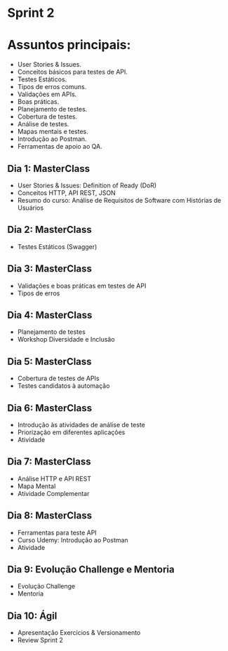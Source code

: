 # **Sprint 2**
 
# Assuntos principais:
- User Stories & Issues.
- Conceitos básicos para testes de API.
- Testes Estáticos.
- Tipos de erros comuns.
- Validações em APIs.
- Boas práticas.
- Planejamento de testes.
- Cobertura de testes.
- Análise de testes.
- Mapas mentais e testes.
- Introdução ao Postman.
- Ferramentas de apoio ao QA.

## Dia 1: MasterClass
- User Stories & Issues: Definition of Ready (DoR)
- Conceitos HTTP, API REST, JSON
- Resumo do curso: Análise de Requisitos de Software com Histórias de Usuários

## Dia 2: MasterClass​​​​​​​
- Testes Estáticos (Swagger)

## Dia 3: MasterClass
- Validações e boas práticas em testes de API
- Tipos de erros

## Dia 4: MasterClass
- Planejamento de testes
- Workshop Diversidade e Inclusão

## Dia 5: MasterClass
- Cobertura de testes de APIs
- Testes candidatos à automação

## Dia 6: MasterClass
- Introdução às atividades de análise de teste
- Priorização em diferentes aplicações
- Atividade

## Dia 7: MasterClass
- Análise HTTP e API REST
- Mapa Mental
- Atividade Complementar

## Dia 8: MasterClass
- Ferramentas para teste API
- Curso Udemy: Introdução ao Postman
- Atividade

## Dia 9: Evolução Challenge e Mentoria
- Evolução Challenge
- Mentoria

## Dia 10: Ágil
- Apresentação Exercícios & Versionamento
- Review Sprint 2